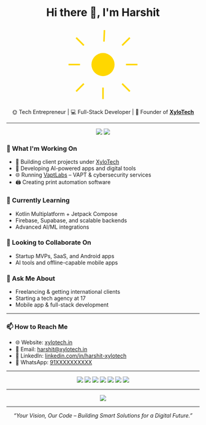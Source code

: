 <h1 align="center">Hi there 👋, I'm Harshit</h1>

<div align="center">
 <!-- sun-animation.svg -->
<svg width="200" height="200" viewBox="0 0 200 200" xmlns="http://www.w3.org/2000/svg">
  <circle cx="100" cy="100" r="30" fill="#FFD700">
    <animate attributeName="r" values="30;35;30" dur="2s" repeatCount="indefinite" />
  </circle>
  <g stroke="#FFD700" stroke-width="4">
    <line x1="100" y1="10" x2="100" y2="40">
      <animateTransform attributeName="transform" type="rotate" from="0 100 100" to="360 100 100" dur="5s" repeatCount="indefinite"/>
    </line>
    <line x1="100" y1="160" x2="100" y2="190" />
    <line x1="10" y1="100" x2="40" y2="100" />
    <line x1="160" y1="100" x2="190" y2="100" />
    <line x1="30" y1="30" x2="50" y2="50" />
    <line x1="150" y1="150" x2="170" y2="170" />
    <line x1="30" y1="170" x2="50" y2="150" />
    <line x1="150" y1="50" x2="170" y2="30" />
  </g>
</svg>

</div>

<p align="center">
  🌞 Tech Entrepreneur | 💻 Full-Stack Developer | 🚀 Founder of <a href="https://xylotech.in" target="_blank"><b>XyloTech</b></a>
</p>

---
<p align="center">
  <img src="https://img.shields.io/badge/Dev%20Power-%F0%9F%94%A5%20Over%209000!-red?style=for-the-badge" />
  <img src="https://img.shields.io/badge/AI%20Engineer-%F0%9F%A7%91%E2%80%8D%F0%9F%92%BB%20Pro-blue?style=for-the-badge" />
</p>


### 🚀 What I'm Working On
- 🔧 Building client projects under [XyloTech](https://xylotech.in)
- 🤖 Developing AI-powered apps and digital tools
- 🌐 Running [VaptLabs](https://vaptlabs.com) – VAPT & cybersecurity services
- 🖨️ Creating print automation software

### 🌱 Currently Learning
- Kotlin Multiplatform + Jetpack Compose
- Firebase, Supabase, and scalable backends
- Advanced AI/ML integrations

### 🤝 Looking to Collaborate On
- Startup MVPs, SaaS, and Android apps
- AI tools and offline-capable mobile apps

### 💬 Ask Me About
- Freelancing & getting international clients
- Starting a tech agency at 17
- Mobile app & full-stack development

---

### 📫 How to Reach Me
- 🌐 Website: [xylotech.in](https://xylotech.in)
- 📩 Email: harshit@xylotech.in
- 💼 LinkedIn: [linkedin.com/in/harshit-xylotech](https://linkedin.com/in/harshit-xylotech)
- 💬 WhatsApp: [91XXXXXXXXXX](https://wa.me/9180097773835)

---

<p align="center">
  <img src="https://img.shields.io/badge/Dev%20Power-%F0%9F%94%A5%20Over%209000!-red?style=for-the-badge" />
  <img src="https://img.shields.io/badge/AI%20Engineer-%F0%9F%A7%91%E2%80%8D%F0%9F%92%BB%20Pro-blue?style=for-the-badge" />
  <img src="https://img.shields.io/badge/Coding%20Since-2015-yellow?style=for-the-badge" />
  <img src="https://img.shields.io/badge/OpenAI%20Certified-%F0%9F%A7%91%E2%9C%8D%20Expert-brightgreen?style=for-the-badge" />
  <img src="https://img.shields.io/badge/Client%20Satisfaction-100%25%20✅-success?style=for-the-badge" />
  <img src="https://img.shields.io/badge/Freelance%20Projects-120%2B%20Completed-orange?style=for-the-badge" />
  <img src="https://img.shields.io/badge/Innovation%20Level-A%2B%2B%2B-purple?style=for-the-badge" />
</p>

---

<div align="center">
  <img src="https://github-profile-trophy.vercel.app/?username=Harshit-Xylodev&theme=radical&no-bg=true&margin-w=15" />
</div>

---

<p align="center">
  <i>“Your Vision, Our Code – Building Smart Solutions for a Digital Future.”</i>  
</p>
